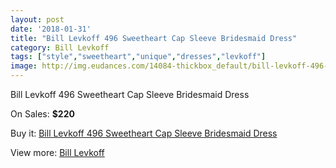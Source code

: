 ```yaml
---
layout: post
date: '2018-01-31'
title: "Bill Levkoff 496 Sweetheart Cap Sleeve Bridesmaid Dress"
category: Bill Levkoff
tags: ["style","sweetheart","unique","dresses","levkoff"]
image: http://img.eudances.com/14084-thickbox_default/bill-levkoff-496-sweetheart-cap-sleeve-bridesmaid-dress.jpg
---
```

Bill Levkoff 496 Sweetheart Cap Sleeve Bridesmaid Dress

On Sales: **$220**
<a href="https://www.eudances.com/en/bill-levkoff/4224-bill-levkoff-496-sweetheart-cap-sleeve-bridesmaid-dress.html"><amp-img layout="responsive" width="600" height="600" src="//img.eudances.com/14084-thickbox_default/bill-levkoff-496-sweetheart-cap-sleeve-bridesmaid-dress.jpg" alt="Bill Levkoff 496 Sweetheart Cap Sleeve Bridesmaid Dress 0" /></a>
<a href="https://www.eudances.com/en/bill-levkoff/4224-bill-levkoff-496-sweetheart-cap-sleeve-bridesmaid-dress.html"><amp-img layout="responsive" width="600" height="600" src="//img.eudances.com/14087-thickbox_default/bill-levkoff-496-sweetheart-cap-sleeve-bridesmaid-dress.jpg" alt="Bill Levkoff 496 Sweetheart Cap Sleeve Bridesmaid Dress 1" /></a>
<a href="https://www.eudances.com/en/bill-levkoff/4224-bill-levkoff-496-sweetheart-cap-sleeve-bridesmaid-dress.html"><amp-img layout="responsive" width="600" height="600" src="//img.eudances.com/14086-thickbox_default/bill-levkoff-496-sweetheart-cap-sleeve-bridesmaid-dress.jpg" alt="Bill Levkoff 496 Sweetheart Cap Sleeve Bridesmaid Dress 2" /></a>
<a href="https://www.eudances.com/en/bill-levkoff/4224-bill-levkoff-496-sweetheart-cap-sleeve-bridesmaid-dress.html"><amp-img layout="responsive" width="600" height="600" src="//img.eudances.com/14085-thickbox_default/bill-levkoff-496-sweetheart-cap-sleeve-bridesmaid-dress.jpg" alt="Bill Levkoff 496 Sweetheart Cap Sleeve Bridesmaid Dress 3" /></a>

Buy it: [Bill Levkoff 496 Sweetheart Cap Sleeve Bridesmaid Dress](https://www.eudances.com/en/bill-levkoff/4224-bill-levkoff-496-sweetheart-cap-sleeve-bridesmaid-dress.html "Bill Levkoff 496 Sweetheart Cap Sleeve Bridesmaid Dress")

View more: [Bill Levkoff](https://www.eudances.com/en/57-bill-levkoff "Bill Levkoff")
